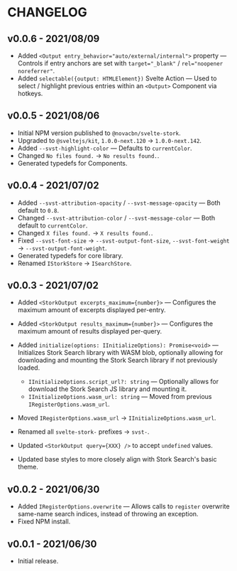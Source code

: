 # CHANGELOG

## v0.0.6 - 2021/08/09

-   Added `<Output entry_behavior="auto/external/internal">` property — Controls if entry anchors are set with `target="_blank"` / `rel="noopener noreferrer"`.
-   Added `selectable({output: HTMLElement})` Svelte Action — Used to select / highlight previous entries within an `<Output>` Component via hotkeys.

## v0.0.5 - 2021/08/06

-   Initial NPM version published to `@novacbn/svelte-stork`.
-   Upgraded to `@sveltejs/kit`, `1.0.0-next.120` -> `1.0.0-next.142`.
-   Added `--svst-highlight-color` — Defaults to `currentColor`.
-   Changed `No files found.` -> `No results found.`.
-   Generated typedefs for Components.

## v0.0.4 - 2021/07/02

-   Added `--svst-attribution-opacity` / `--svst-message-opacity` — Both default to `0.8`.
-   Changed `--svst-attribution-color` / `--svst-message-color` — Both default to `currentColor`.
-   Changed `X files found.` -> `X results found.`.
-   Fixed `--svst-font-size` -> `--svst-output-font-size`, `--svst-font-weight` -> `--svst-output-font-weight`.
-   Generated typedefs for core library.
-   Renamed `IStorkStore` -> `ISearchStore`.

## v0.0.3 - 2021/07/02

-   Added `<StorkOutput excerpts_maximum={number}>` — Configures the maximum amount of excerpts displayed per-entry.
-   Added `<StorkOutput results_maximum={number}>` — Configures the maximum amount of results displayed per-query.
-   Added `initialize(options: IInitializeOptions): Promise<void>` — Initializes Stork Search library with WASM blob, optionally allowing for downloading and mounting the Stork Search library if not previously loaded.

    -   `IInitializeOptions.script_url?: string` — Optionally allows for download the Stork Search JS library and mounting it.
    -   `IInitializeOptions.wasm_url: string` — Moved from previous `IRegisterOptions.wasm_url`.

-   Moved `IRegisterOptions.wasm_url` -> `IInitializeOptions.wasm_url`.
-   Renamed all `svelte-stork-` prefixes -> `svst-`.
-   Updated `<StorkOutput query={XXX} />` to accept `undefined` values.
-   Updated base styles to more closely align with Stork Search's basic theme.

## v0.0.2 - 2021/06/30

-   Added `IRegisterOptions.overwrite` — Allows calls to `register` overwrite same-name search indices, instead of throwing an exception.
-   Fixed NPM install.

## v0.0.1 - 2021/06/30

-   Initial release.

